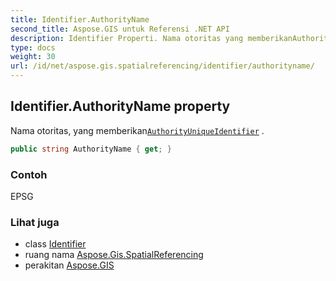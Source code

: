 ```yaml
---
title: Identifier.AuthorityName
second_title: Aspose.GIS untuk Referensi .NET API
description: Identifier Properti. Nama otoritas yang memberikanAuthorityUniqueIdentifier .
type: docs
weight: 30
url: /id/net/aspose.gis.spatialreferencing/identifier/authorityname/
---
```

## Identifier.AuthorityName property

Nama otoritas, yang memberikan[`AuthorityUniqueIdentifier`](../authorityuniqueidentifier/) .

```csharp
public string AuthorityName { get; }
```

### Contoh

EPSG

### Lihat juga

* class [Identifier](../)
* ruang nama [Aspose.Gis.SpatialReferencing](../../identifier/)
* perakitan [Aspose.GIS](../../../)


